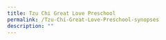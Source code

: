 ```yaml
---
title: Tzu Chi Great Love Preschool
permalink: /Tzu-Chi-Great-Love-Preschool-synopses
description: ""
---
```

